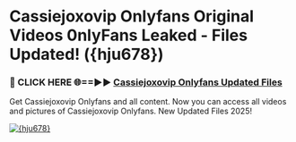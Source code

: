 # Cassiejoxovip Onlyfans Original Videos 0nlyFans Leaked - Files Updated! ({hju678})

<h3>🔴 CLICK HERE 🌐==►► <a href="https://tinyurl.com/ms9xzufz" rel="nofollow">Cassiejoxovip Onlyfans Updated Files</a></h3>

Get Cassiejoxovip Onlyfans and all content. Now you can access all videos and pictures of Cassiejoxovip Onlyfans. New Updated Files 2025!

[![{hju678}](https://i.imgur.com/PQ7UWWw.gif)](https://tinyurl.com/ms9xzufz)